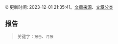 :alarm_clock: 更新时间: 2023-12-01 21:35:41。[文章来源](/README.md)、[文章分类](/TAGS.md)

## 报告


> 关键字：`报告`、`月报`




